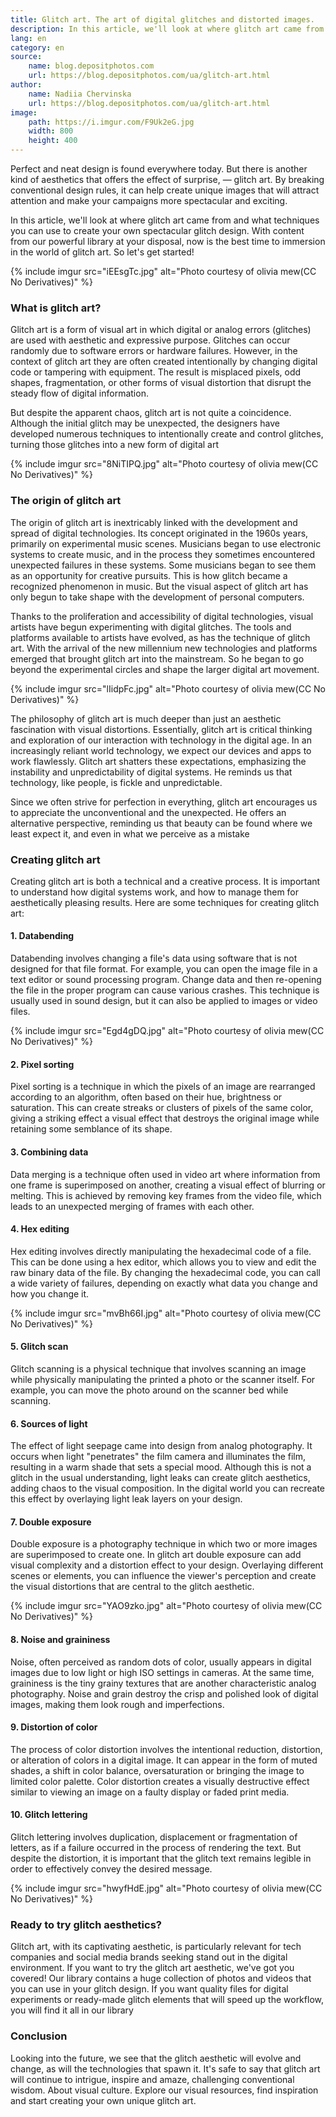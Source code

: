 ```yaml
---
title: Glitch art. The art of digital glitches and distorted images.
description: In this article, we'll look at where glitch art came from and what techniques you can use to create your own spectacular glitch design.
lang: en
category: en
source:
    name: blog.depositphotos.com
    url: https://blog.depositphotos.com/ua/glitch-art.html
author:
    name: Nadiia Chervinska
    url: https://blog.depositphotos.com/ua/glitch-art.html
image:
    path: https://i.imgur.com/F9Uk2eG.jpg
    width: 800
    height: 400
---
```


Perfect and neat design is found everywhere today. But there is another kind of aesthetics that offers the effect of surprise,
— glitch art. By breaking conventional design rules, it can help create unique images that will attract attention and make 
your campaigns more spectacular and exciting.

In this article, we'll look at where glitch art came from and what techniques you can use to create your own spectacular
glitch design. With content from our powerful library at your disposal, now is the best time to immersion in the world of 
glitch art. So let's get started!

{% include imgur src="iEEsgTc.jpg" alt="Photo courtesy of olivia mew(CC No Derivatives)" %}

### What is glitch art?

Glitch art is a form of visual art in which digital or analog errors (glitches) are used with aesthetic and expressive purpose. 
Glitches can occur randomly due to software errors or hardware failures. However, in the context of glitch art they are 
often created intentionally by changing digital code or tampering with equipment. The result is misplaced pixels, odd shapes, 
fragmentation, or other forms of visual distortion that disrupt the steady flow of digital information.

But despite the apparent chaos, glitch art is not quite a coincidence. Although the initial glitch may be unexpected, the 
designers have developed numerous techniques to intentionally create and control glitches, turning those glitches into a 
new form of digital art

{% include imgur src="8NiTIPQ.jpg" alt="Photo courtesy of olivia mew(CC No Derivatives)" %}

### The origin of glitch art

The origin of glitch art is inextricably linked with the development and spread of digital technologies. Its concept 
originated in the 1960s years, primarily on experimental music scenes. Musicians began to use electronic systems to create 
music, and in the process they sometimes encountered unexpected failures in these systems. Some musicians began to see 
them as an opportunity for creative pursuits. This is how glitch became a recognized phenomenon in music. But the visual 
aspect of glitch art has only begun to take shape with the development of personal computers.

Thanks to the proliferation and accessibility of digital technologies, visual artists have begun experimenting with digital 
glitches. The tools and platforms available to artists have evolved, as has the technique of glitch art. With the arrival 
of the new millennium new technologies and platforms emerged that brought glitch art into the mainstream. So he began to 
go beyond the experimental circles and shape the larger digital art movement.

{% include imgur src="lIidpFc.jpg" alt="Photo courtesy of olivia mew(CC No Derivatives)" %}

The philosophy of glitch art is much deeper than just an aesthetic fascination with visual distortions. Essentially, glitch 
art is critical thinking and exploration of our interaction with technology in the digital age. In an increasingly reliant 
world technology, we expect our devices and apps to work flawlessly. Glitch art shatters these expectations,
emphasizing the instability and unpredictability of digital systems. He reminds us that technology, like people, is fickle
and unpredictable.

Since we often strive for perfection in everything, glitch art encourages us to appreciate the unconventional and the unexpected. 
He offers an alternative perspective, reminding us that beauty can be found where we least expect it, and even in what we 
perceive as a mistake

### Creating glitch art

Creating glitch art is both a technical and a creative process. It is important to understand how digital systems work,
and how to manage them for aesthetically pleasing results. Here are some techniques for creating glitch art:

#### 1. Databending

Databending involves changing a file's data using software that is not designed for that file format.
For example, you can open the image file in a text editor or sound processing program. Change data and then
re-opening the file in the proper program can cause various crashes. This technique is usually used in
sound design, but it can also be applied to images or video files.

{% include imgur src="Egd4gDQ.jpg" alt="Photo courtesy of olivia mew(CC No Derivatives)" %}

#### 2. Pixel sorting

Pixel sorting is a technique in which the pixels of an image are rearranged according to an algorithm, often based on their
hue, brightness or saturation. This can create streaks or clusters of pixels of the same color, giving a striking effect
a visual effect that destroys the original image while retaining some semblance of its shape.

#### 3. Combining data

Data merging is a technique often used in video art where information from one frame is superimposed on another,
creating a visual effect of blurring or melting. This is achieved by removing key frames from the video file,
which leads to an unexpected merging of frames with each other.

#### 4. Hex editing

Hex editing involves directly manipulating the hexadecimal code of a file. This can be done using a hex editor,
which allows you to view and edit the raw binary data of the file. By changing the hexadecimal code, you can call
a wide variety of failures, depending on exactly what data you change and how you change it.

{% include imgur src="mvBh66I.jpg" alt="Photo courtesy of olivia mew(CC No Derivatives)" %}

#### 5. Glitch scan

Glitch scanning is a physical technique that involves scanning an image while physically manipulating the printed
a photo or the scanner itself. For example, you can move the photo around on the scanner bed while scanning.

#### 6. Sources of light

The effect of light seepage came into design from analog photography. It occurs when light "penetrates" the film camera
and illuminates the film, resulting in a warm shade that sets a special mood. Although this is not a glitch in the usual
understanding, light leaks can create glitch aesthetics, adding chaos to the visual composition. In the digital world
you can recreate this effect by overlaying light leak layers on your design.

#### 7. Double exposure

Double exposure is a photography technique in which two or more images are superimposed to create one. In glitch art
double exposure can add visual complexity and a distortion effect to your design. Overlaying different scenes or elements, 
you can influence the viewer's perception and create the visual distortions that are central to the glitch aesthetic.

{% include imgur src="YAO9zko.jpg" alt="Photo courtesy of olivia mew(CC No Derivatives)" %}

#### 8. Noise and graininess

Noise, often perceived as random dots of color, usually appears in digital images due to low light or high ISO settings 
in cameras. At the same time, graininess is the tiny grainy textures that are another characteristic analog photography. 
Noise and grain destroy the crisp and polished look of digital images, making them look rough and imperfections.

#### 9. Distortion of color

The process of color distortion involves the intentional reduction, distortion, or alteration of colors in a digital image. 
It can appear in the form of muted shades, a shift in color balance, oversaturation or bringing the image to limited color 
palette. Color distortion creates a visually destructive effect similar to viewing an image on a faulty display or faded 
print media.

#### 10. Glitch lettering

Glitch lettering involves duplication, displacement or fragmentation of letters, as if a failure occurred in the process 
of rendering the text. But despite the distortion, it is important that the glitch text remains legible in order to 
effectively convey the desired message.

{% include imgur src="hwyfHdE.jpg" alt="Photo courtesy of olivia mew(CC No Derivatives)" %}

### Ready to try glitch aesthetics?

Glitch art, with its captivating aesthetic, is particularly relevant for tech companies and social media brands seeking
stand out in the digital environment. If you want to try the glitch art aesthetic, we've got you covered! Our library contains
a huge collection of photos and videos that you can use in your glitch design. If you want quality files for digital 
experiments or ready-made glitch elements that will speed up the workflow, you will find it all in our library

### Conclusion

Looking into the future, we see that the glitch aesthetic will evolve and change, as will the technologies that spawn it.
It's safe to say that glitch art will continue to intrigue, inspire and amaze, challenging conventional wisdom. About 
visual culture. Explore our visual resources, find inspiration and start creating your own unique glitch art.